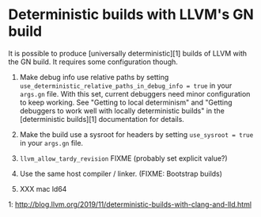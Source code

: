 Deterministic builds with LLVM's GN build
=========================================

It is possible to produce [universally deterministic][1] builds of LLVM
with the GN build. It requires some configuration though.

1. Make debug info use relative paths by setting
   `use_deterministic_relative_paths_in_debug_info = true` in your `args.gn`
   file. With this set, current debuggers need minor configuration to keep
   working.  See "Getting to local determinism" and "Getting debuggers to work
   well with locally deterministic builds" in the [deterministic builds][1]
   documentation for details.

2. Make the build use a sysroot for headers by setting `use_sysroot = true`
   in your `args.gn` file.

3. `llvm_allow_tardy_revision` FIXME (probably set explicit value?)

4. Use the same host compiler / linker. (FIXME: Bootstrap builds)

5. XXX mac ld64

1: http://blog.llvm.org/2019/11/deterministic-builds-with-clang-and-lld.html

